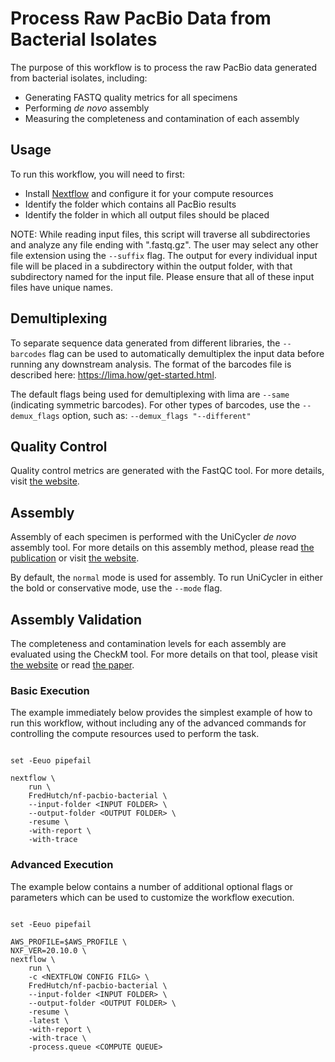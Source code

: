 # Process Raw PacBio Data from Bacterial Isolates

The purpose of this workflow is to process the raw PacBio data
generated from bacterial isolates, including:

- Generating FASTQ quality metrics for all specimens
- Performing _de novo_ assembly
- Measuring the completeness and contamination of each assembly

## Usage

To run this workflow, you will need to first:

- Install [Nextflow](nextflow.io) and configure it for your compute resources
- Identify the folder which contains all PacBio results
- Identify the folder in which all output files should be placed

NOTE: While reading input files, this script will traverse all subdirectories
and analyze any file ending with ".fastq.gz". The user may select any other file
extension using the `--suffix` flag. The output for every individual input
file will be placed in a subdirectory within the output folder, with that
subdirectory named for the input file. Please ensure that all of these input
files have unique names.

## Demultiplexing

To separate sequence data generated from different libraries, the `--barcodes` flag
can be used to automatically demultiplex the input data before running any downstream
analysis. The format of the barcodes file is described here: https://lima.how/get-started.html.

The default flags being used for demultiplexing with lima are `--same` (indicating
symmetric barcodes). For other types of barcodes, use the `--demux_flags` option, such as:
`--demux_flags "--different"`

## Quality Control

Quality control metrics are generated with the FastQC tool. For more details,
visit [the website](https://www.bioinformatics.babraham.ac.uk/projects/fastqc/).

## Assembly

Assembly of each specimen is performed with the UniCycler _de novo_ assembly tool.
For more details on this assembly method, please read 
[the publication](https://journals.plos.org/ploscompbiol/article?id=10.1371/journal.pcbi.1005595)
or visit [the website](https://github.com/rrwick/Unicycler).

By default, the `normal` mode is used for assembly. To run UniCycler in either the
bold or conservative mode, use the `--mode` flag.

## Assembly Validation

The completeness and contamination levels for each assembly are evaluated
using the CheckM tool. For more details on that tool, please visit
[the website](https://ecogenomics.github.io/CheckM/) or read
[the paper](https://www.ncbi.nlm.nih.gov/pmc/articles/PMC4484387/).

### Basic Execution

The example immediately below provides the simplest example of how to run
this workflow, without including any of the advanced commands for controlling
the compute resources used to perform the task.

```#!/bin/bash

set -Eeuo pipefail

nextflow \
    run \
    FredHutch/nf-pacbio-bacterial \
    --input-folder <INPUT FOLDER> \
    --output-folder <OUTPUT FOLDER> \
    -resume \
    -with-report \
    -with-trace
```

### Advanced Execution

The example below contains a number of additional optional flags
or parameters which can be used to customize the workflow execution.

```#!/bin/bash

set -Eeuo pipefail

AWS_PROFILE=$AWS_PROFILE \
NXF_VER=20.10.0 \
nextflow \
    run \
    -c <NEXTFLOW CONFIG FILG> \
    FredHutch/nf-pacbio-bacterial \
    --input-folder <INPUT FOLDER> \
    --output-folder <OUTPUT FOLDER> \
    -resume \
    -latest \
    -with-report \
    -with-trace \
    -process.queue <COMPUTE QUEUE>
```
